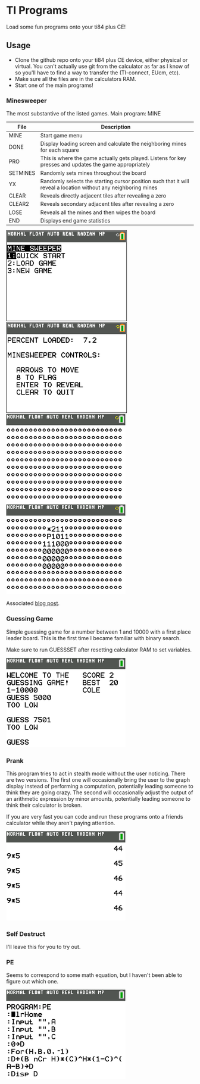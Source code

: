 # TI Programs

Load some fun programs onto your ti84 plus CE! 

## Usage

* Clone the github repo onto your ti84 plus CE device, either physical or virtual. You can't actually use git from the calculator as far as I know of so you'll have to find a way to transfer the (TI-connect, EUcm, etc).
* Make sure all the files are in the calculators RAM.
* Start one of the main programs!

### Minesweeper

The most substantive of the listed games. Main program: MINE

| File     | Description                                                                                                     |
|----------|-----------------------------------------------------------------------------------------------------------------|
| MINE     | Start game menu                                                                                                 |
| DONE     | Display loading screen and calculate the neighboring mines for each square                                      |
| PRO      | This is where the game actually gets played. Listens for key presses and updates the game appropriately         |
| SETMINES | Randomly sets mines throughout the board                                                                        |
| YX       | Randomly selects the starting cursor position such that it will reveal a location without any neighboring mines |
| CLEAR    | Reveals directly adjacent tiles after revealing a zero                                                          |
| CLEAR2   | Reveals secondary adjacent tiles after revealing a zero                                                         |
| LOSE     | Reveals all the mines and then wipes the board                                                                  |
| END      | Displays end game statistics                                                                                    |

![Menu Screen](minesweeper/menu_screen.png) ![Loading Screen](minesweeper/loading_screen.png) ![Clear Multiple](minesweeper/clearMultiple.png) ![End game](minesweeper/endgame.png)

Associated [blog post](https://colekillian.com/post/ti84-programming).

### Guessing Game

Simple guessing game for a number between 1 and 10000 with a first place leader board. This is the first time I became familiar with binary search.

Make sure to run GUESSSET after resetting calculator RAM to set variables.

![Example of GUESS running](guessing_game/guess.png)

### Prank

This program tries to act in stealth mode without the user noticing. There are two versions.  The first one will occasionally bring the user to the graph display instead of performing a computation, potentially leading someone to think they are going crazy. The second will occasionally adjust the output of an arithmetic expression by minor amounts, potentially leading someone to think their calculator is broken.

If you are very fast you can code and run these programs onto a friends calculator while they aren't paying attention.

![Example of PRANK2 running](misc/prank2.png)

### Self Destruct

I'll leave this for you to try out.

### PE

Seems to correspond to some math equation, but I haven't been able to figure out which one.

![Image of PE code](misc/pe.png)
